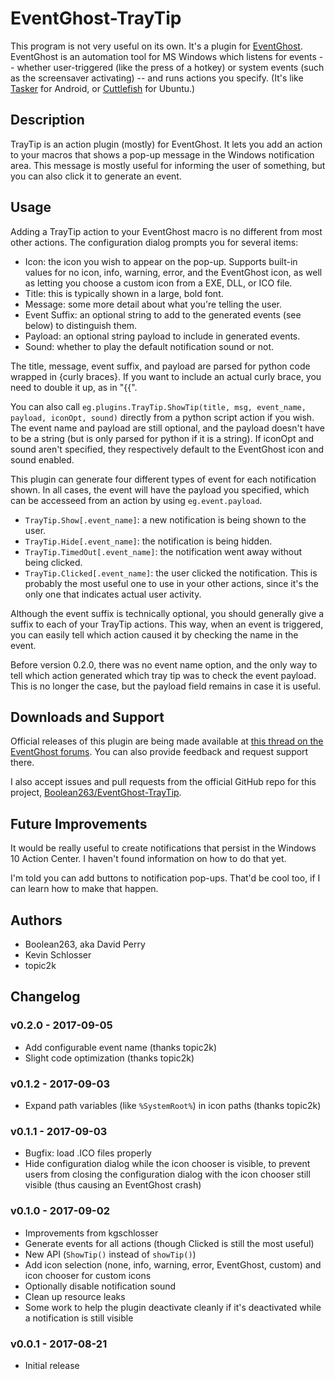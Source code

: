 # EventGhost-TrayTip

This program is not very useful on its own. It's a plugin for
[EventGhost](http://www.eventghost.net/).
EventGhost is an automation tool for MS Windows
which listens for events -- whether user-triggered (like the press of a hotkey)
or system events (such as the screensaver activating) -- and runs actions
you specify. (It's like [Tasker](http://tasker.dinglisch.net/) for Android, or
[Cuttlefish](https://launchpad.net/cuttlefish) for Ubuntu.)

## Description

TrayTip is an action plugin (mostly) for EventGhost. It lets you add an
action to your macros that shows a pop-up message in the Windows notification
area. This message is mostly useful for informing the user of something,
but you can also click it to generate an event.

## Usage

Adding a TrayTip action to your EventGhost macro is no different from
most other actions. The configuration dialog prompts you for several items:

* Icon: the icon you wish to appear on the pop-up. Supports built-in values
  for no icon, info, warning, error, and the EventGhost icon, as well as
  letting you choose a custom icon from a EXE, DLL, or ICO file.
* Title: this is typically shown in a large, bold font.
* Message: some more detail about what you're telling the user.
* Event Suffix: an optional string to add to the generated events (see below)
  to distinguish them.
* Payload: an optional string payload to include in generated events.
* Sound: whether to play the default notification sound or not.

The title, message, event suffix, and payload are parsed for python code
wrapped in {curly braces}.  If you want to include an actual curly brace, you
need to double it up, as in "{{".

You can also call
`eg.plugins.TrayTip.ShowTip(title, msg, event_name, payload, iconOpt, sound)`
directly from a python script action if you wish. The event name and payload
are still optional, and the payload doesn't have to be a string (but is only
parsed for python if it is a string). If iconOpt and sound aren't specified,
they respectively default to the EventGhost icon and sound enabled.

This plugin can generate four different types of event for each notification
shown. In all cases, the event will have the payload you specified, which
can be accesseed from an action by using `eg.event.payload`.

* `TrayTip.Show[.event_name]`: a new notification is being shown to the user.
* `TrayTip.Hide[.event_name]`: the notification is being hidden.
* `TrayTip.TimedOut[.event_name]`: the notification went away without being
  clicked.
* `TrayTip.Clicked[.event_name]`: the user clicked the notification. This is
  probably the most useful one to use in your other actions, since it's the
  only one that indicates actual user activity.

Although the event suffix is technically optional, you should generally give
a suffix to each of your TrayTip actions. This way, when an event is triggered,
you can easily tell which action caused it by checking the name in the event.

Before version 0.2.0, there was no event name option, and the only way to
tell which action generated which tray tip was to check the event payload.
This is no longer the case, but the payload field remains in case it is
useful.

## Downloads and Support

Official releases of this plugin are being made available at
[this thread on the EventGhost forums](http://www.eventghost.net/forum/viewtopic.php?f=9&t=9794).
You can also provide feedback and request support there.

I also accept issues and pull requests from the official GitHub repo for
this project,
[Boolean263/EventGhost-TrayTip](https://github.com/Boolean263/EventGhost-TrayTip).

## Future Improvements

It would be really useful to create notifications that persist in the
Windows 10 Action Center. I haven't found information on how to do that yet.

I'm told you can add buttons to notification pop-ups. That'd be cool too,
if I can learn how to make that happen.

## Authors

* Boolean263, aka David Perry
* Kevin Schlosser
* topic2k

## Changelog

### v0.2.0 - 2017-09-05

* Add configurable event name (thanks topic2k)
* Slight code optimization (thanks topic2k)

### v0.1.2 - 2017-09-03

* Expand path variables (like `%SystemRoot%`) in icon paths (thanks topic2k)

### v0.1.1 - 2017-09-03

* Bugfix: load .ICO files properly
* Hide configuration dialog while the icon chooser is visible, to prevent
  users from closing the configuration dialog with the icon chooser still
  visible (thus causing an EventGhost crash)

### v0.1.0 - 2017-09-02

* Improvements from kgschlosser
* Generate events for all actions (though Clicked is still the most useful)
* New API (`ShowTip()` instead of `showTip()`)
* Add icon selection (none, info, warning, error, EventGhost, custom)
  and icon chooser for custom icons
* Optionally disable notification sound
* Clean up resource leaks
* Some work to help the plugin deactivate cleanly if it's deactivated
  while a notification is still visible

### v0.0.1 - 2017-08-21

* Initial release
